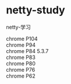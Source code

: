 # netty-study
netty-学习

chrome P104    
chrome P94    
chrome P84 5.3.7      
chrome P83    
chrome P80    
chrome P76    
chrome P62